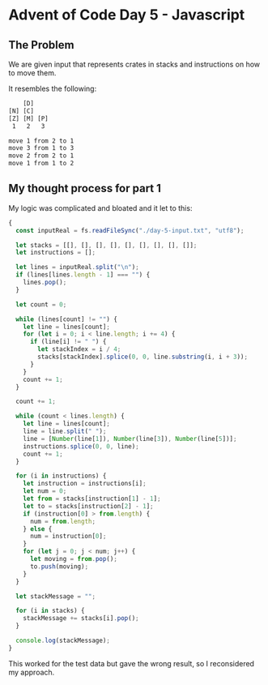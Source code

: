 # Advent of Code Day 5 - Javascript

## The Problem

We are given input that represents crates in stacks and instructions on how to
move them.

It resembles the following:

```txt
    [D]
[N] [C]
[Z] [M] [P]
 1   2   3

move 1 from 2 to 1
move 3 from 1 to 3
move 2 from 2 to 1
move 1 from 1 to 2
```

## My thought process for part 1

My logic was complicated and bloated and it let to this:

```javascript
{
  const inputReal = fs.readFileSync("./day-5-input.txt", "utf8");

  let stacks = [[], [], [], [], [], [], [], [], []];
  let instructions = [];

  let lines = inputReal.split("\n");
  if (lines[lines.length - 1] === "") {
    lines.pop();
  }

  let count = 0;

  while (lines[count] != "") {
    let line = lines[count];
    for (let i = 0; i < line.length; i += 4) {
      if (line[i] != " ") {
        let stackIndex = i / 4;
        stacks[stackIndex].splice(0, 0, line.substring(i, i + 3));
      }
    }
    count += 1;
  }

  count += 1;

  while (count < lines.length) {
    let line = lines[count];
    line = line.split(" ");
    line = [Number(line[1]), Number(line[3]), Number(line[5])];
    instructions.splice(0, 0, line);
    count += 1;
  }

  for (i in instructions) {
    let instruction = instructions[i];
    let num = 0;
    let from = stacks[instruction[1] - 1];
    let to = stacks[instruction[2] - 1];
    if (instruction[0] > from.length) {
      num = from.length;
    } else {
      num = instruction[0];
    }
    for (let j = 0; j < num; j++) {
      let moving = from.pop();
      to.push(moving);
    }
  }

  let stackMessage = "";

  for (i in stacks) {
    stackMessage += stacks[i].pop();
  }

  console.log(stackMessage);
}
```

This worked for the test data but gave the wrong result, so I reconsidered my
approach.
